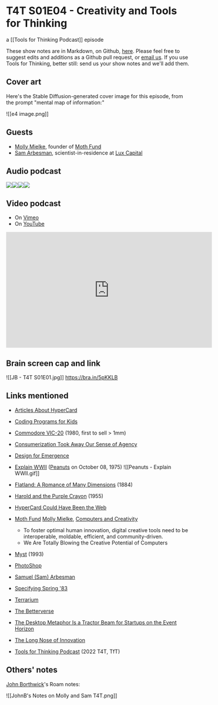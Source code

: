 # T4T S01E04 - Creativity and Tools for Thinking

a [[Tools for Thinking Podcast]] episode

These show notes are in Markdown, on Github, [here](https://github.com/OpenGlobalMind/rel8-wiki/blob/main/Tools%20for%20Thinking%20Podcast.md). Please feel free to suggest edits and additions as a Github pull request, or  [email us](mailto:sociate@gmail.com). If you use Tools for Thinking, better still: send us your show notes and we'll add them. 

## Cover art

Here's the Stable Diffusion-generated cover image for this episode, from the prompt "mental map of information:"

![[e4 image.png]]

## Guests

- [Molly Mielke](https://www.linkedin.com/in/mollymielke/), founder of [Moth Fund](https://www.mothminds.com/)
- [Sam Arbesman](https://www.linkedin.com/in/arbesman/), scientist-in-residence at [Lux Capital](https://www.luxcapital.com/)

## Audio podcast 

[![](https://uploads-ssl.webflow.com/6022fac80367ca7c9121c178/63473c43cd78d77b7f847fb3_Anchor_logo.svg)](https://anchor.fm/betaworks/episodes/Creativity-and-Tools-For-Thinking-e1p8p41/a-a8mi1h3)[![](https://uploads-ssl.webflow.com/6022fac80367ca7c9121c178/63473161d50a860bd5f8bf0e_Amazon_Music_logo.svg)](https://music.amazon.com/podcasts/12a72801-ad1e-412b-82cf-dd242e96b1d4/episodes/74503f34-280d-428f-984f-744f03119ca1/tools-for-thinking-by-betaworks-creativity-and-tools-for-thinking)[![](https://uploads-ssl.webflow.com/6022fac80367ca7c9121c178/63473161d50a86d605f8bf0f_itunes_podcasts%20logo.svg)](https://podcasts.apple.com/us/podcast/creativity-and-tools-for-thinking/id1648557332?i=1000582686075)[![](https://uploads-ssl.webflow.com/6022fac80367ca7c9121c178/63473161a69713eddcfa9885_Spotify%20logo.svg)](https://open.spotify.com/episode/4jpW4F82VMKKyFwgkNfzAo?si=4OThgG1MTHyV9uvSHKtsdA)

## Video podcast  

- On [Vimeo](https://vimeo.com/760362430)
- On [YouTube](https://www.youtube.com/watch?v=aQNylMqGNBM)
<iframe width="560" height="315" src="https://www.youtube.com/embed/aQNylMqGNBM" title="YouTube video player" frameborder="0" allow="accelerometer; autoplay; clipboard-write; encrypted-media; gyroscope; picture-in-picture" allowfullscreen></iframe>

## Brain screen cap and link

![[JB - T4T S01E01.jpg]]
https://bra.in/5pKKLB

## Links mentioned

- [Articles About HyperCard](https://bra.in/3v2dxe)
- [Coding Programs for Kids](https://bra.in/7qwkQJ)
- [Commodore VIC-20](https://en.wikipedia.org/wiki/Commodore_VIC-20) (1980, first to sell > 1mm)
- [Consumerization Took Away Our Sense of Agency](https://bra.in/4qZmZB)
- [Design for Emergence](https://bra.in/9jbk6k)
- [Explain WWII](https://www.pinterest.com/pin/452048881343976318/) ([Peanuts](https://www.gocomics.com/peanuts/1975/10/08) on October 08, 1975)
![[Peanuts - Explain WWII.gif]]

- [Flatland: A Romance of Many Dimensions](http://www.amazon.com/exec/obidos/ASIN/048627263X/jerrymichalskisr) (1884)
- [Harold and the Purple Crayon](https://www.amazon.com/Harold-Purple-Crayon-Books-ebook/dp/B00X3NIVZ2/jerrymichalskisr) (1955)
- [HyperCard Could Have Been the Web](https://bra.in/4pdzVj)
- [Moth Fund](https://www.mothminds.com/)
	[Molly Mielke](https://www.linkedin.com/in/mollymielke/), [Computers and Creativity](https://www.mollymielke.com/cc)
	- To foster optimal human innovation, digital creative tools need to be interoperable, moldable, efficient, and community-driven.
	- We Are Totally Blowing the Creative Potential of Computers
- [Myst](http://en.wikipedia.org/wiki/Myst) (1993)
- [PhotoShop](http://en.wikipedia.org/wiki/Adobe_Photoshop)
- [Samuel (Sam) Arbesman](https://www.linkedin.com/in/arbesman/)
- [Specifying Spring '83](https://www.robinsloan.com/lab/specifying-spring-83/)
- [Terrarium](http://en.wikipedia.org/wiki/Terrarium)
- [The Betterverse](https://www.thebetterverse.org/)
- [The Desktop Metaphor Is a Tractor Beam for Startups on the Event Horizon](https://bra.in/8pRbGx)
- [The Long Nose of Innovation](http://www.businessweek.com/innovate/content/jan2008/id2008012_297369.htm?campaign_id=rss_topStories)
- [Tools for Thinking Podcast](https://bra.in/2vGNna) (2022 T4T, TfT)

## Others' notes

[John Borthwick](https://www.linkedin.com/in/jborthwick/)'s Roam notes: 

![[JohnB's Notes on Molly and Sam T4T.png]]